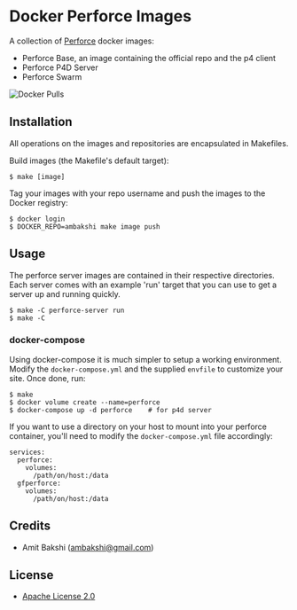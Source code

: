 # Docker Perforce Images

A collection of [Perforce](http://perforce.com) docker images:

- Perforce Base, an image containing the official repo and the p4 client
- Perforce P4D Server
- Perforce Swarm

![Docker Pulls](https://img.shields.io/docker/pulls/mashape/kong.svg)

## Installation

All operations on the images and repositories are encapsulated in Makefiles.

Build images (the Makefile's default target):

    $ make [image]

Tag your images with your repo username and push the images to the Docker registry:

    $ docker login
    $ DOCKER_REPO=ambakshi make image push

## Usage

The perforce server images are contained in their respective directories.
Each server comes with an example 'run' target that you can use to get
a server up and running quickly.

    $ make -C perforce-server run
    $ make -C


### docker-compose

Using docker-compose it is much simpler to setup a working environment. Modify the
`docker-compose.yml` and the supplied `envfile` to customize your site. Once done,
run:

    $ make
    $ docker volume create --name=perforce
    $ docker-compose up -d perforce    # for p4d server

If you want to use a directory on your host to mount into your perforce container,
you'll need to modify the `docker-compose.yml` file accordingly:

    services:
      perforce:
        volumes:
          /path/on/host:/data
      gfperforce:
        volumes:
          /path/on/host:/data

## Credits

- Amit Bakshi (ambakshi@gmail.com)

## License

- [Apache License 2.0](http://www.apache.org/licenses/LICENSE-2.0)

